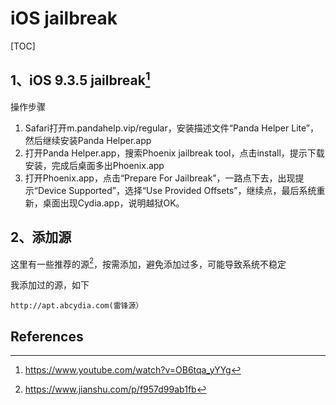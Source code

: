 # iOS jailbreak

[TOC]



## 1、iOS 9.3.5 jailbreak[^1]

操作步骤

1. Safari打开m.pandahelp.vip/regular，安装描述文件“Panda Helper Lite”，然后继续安装Panda Helper.app
2. 打开Panda Helper.app，搜索Phoenix jailbreak tool，点击install，提示下载安装，完成后桌面多出Phoenix.app
3. 打开Phoenix.app，点击“Prepare For Jailbreak”，一路点下去，出现提示“Device Supported”，选择“Use Provided Offsets”，继续点，最后系统重新，桌面出现Cydia.app，说明越狱OK。



## 2、添加源

这里有一些推荐的源[^2]，按需添加，避免添加过多，可能导致系统不稳定



我添加过的源，如下

```
http://apt.abcydia.com(雷锋源）
```







## References

[^1]:https://www.youtube.com/watch?v=OB6tqa_yYYg
[^2]:https://www.jianshu.com/p/f957d99ab1fb





